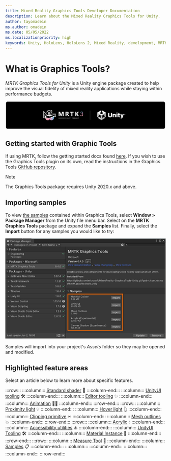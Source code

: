 ```yaml
---
title: Mixed Reality Graphics Tools Developer Documentation
description: Learn about the Mixed Reality Graphics Tools for Unity.
author: tayomadein
ms.author: omadein
ms.date: 05/05/2022
ms.localizationpriority: high
keywords: Unity, HoloLens, HoloLens 2, Mixed Reality, development, MRTK, Graphics Tools, MRGT, MR Graphics Tools, Standard Shader
---
```


# What is Graphics Tools?

*MRTK Graphics Tools for Unity* is a Unity engine package created to help improve the visual fidelity of mixed reality applications while staying within performance budgets.

![Graphics Tools](images/MRTKBanner.png)

## Getting started with Graphic Tools

If using MRTK, follow the getting started docs found [here](../mrtk3-overview/index.md). If you wish to use the Graphics Tools plugin on its own, read the instructions in the Graphics Tools [GitHub repository](https://github.com/microsoft/MixedReality-GraphicsTools-Unity).

> [!NOTE]
> The Graphics Tools package requires Unity 2020.x and above.

## Importing samples

To view [the samples](features/samples/acrylic.md) contained within Graphics Tools, select **Window > Package Manager** from the Unity file menu bar. Select on the **MRTK Graphics Tools** package and expand the **Samples** list. Finally, select the **Import** button for any samples you would like to try:

![Package Manager Samples](images/PackageManagerSamples.jpg)

Samples will import into your project's *Assets* folder so they may be opened and modified.

## Highlighted feature areas

Select an article below to learn more about specific features.

:::row:::
    :::column:::
        [Standard shader](features/standard-shader.md) 🎨
    :::column-end:::
    :::column:::
        [UnityUI tooling](features/unityui-tooling.md) 🛠
    :::column-end:::
    :::column:::
        [Editor tooling](features/editor-tooling.md) ✨
    :::column-end:::
    :::column:::
        [Animation](features/animation.md) 🚶‍♀️
    :::column-end:::
:::row-end:::
:::row:::
    :::column:::
        [Proximity light](features/proximity-light.md) 💡
    :::column-end:::
    :::column:::
        [Hover light](features/hover-light.md) 👆
    :::column-end:::
    :::column:::
        [Clipping primitive](features/clipping-primitive.md) ✂
    :::column-end:::
    :::column:::
        [Mesh outlines](features/mesh-outlines.md) 💥
    :::column-end:::
:::row-end:::
:::row:::
    :::column:::
        [Acrylic](features/acrylic.md) 💧
    :::column-end:::
    :::column:::
        [Accessibility utilities](features/accessibility-utilities.md) ⚓
    :::column-end:::
    :::column:::
        [UnityUI Tooling](features/unityui-tooling.md) 🛠️
    :::column-end:::
    :::column:::
        [Material Instance](features/material-instance.md) 🌈
    :::column-end:::
:::row-end:::
:::row:::
    :::column:::
        [Measure Tool](features/measure-tool.md) 📏
    :::column-end:::
    :::column:::
        [Samples](features/samples/acrylic.md)  📋
    :::column-end:::
    :::column:::
    :::column-end:::
    :::column:::
    :::column-end:::
:::row-end:::